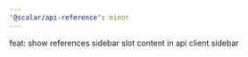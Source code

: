 ```yaml
---
'@scalar/api-reference': minor
---
```


feat: show references sidebar slot content in api client sidebar
